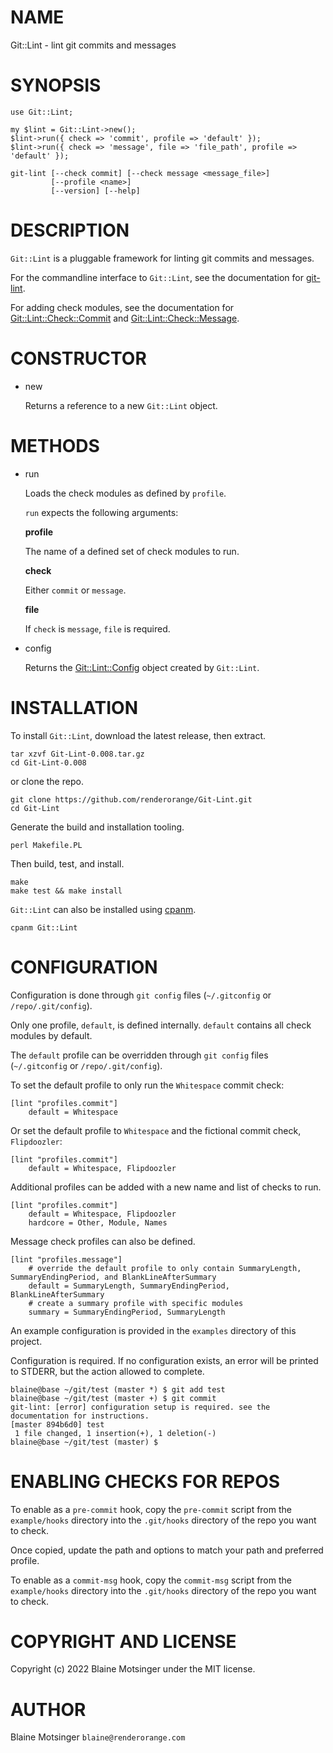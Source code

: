 # NAME

Git::Lint - lint git commits and messages

# SYNOPSIS

    use Git::Lint;

    my $lint = Git::Lint->new();
    $lint->run({ check => 'commit', profile => 'default' });
    $lint->run({ check => 'message', file => 'file_path', profile => 'default' });

    git-lint [--check commit] [--check message <message_file>]
             [--profile <name>]
             [--version] [--help]

# DESCRIPTION

`Git::Lint` is a pluggable framework for linting git commits and messages.

For the commandline interface to `Git::Lint`, see the documentation for [git-lint](https://metacpan.org/pod/git-lint).

For adding check modules, see the documentation for [Git::Lint::Check::Commit](https://metacpan.org/pod/Git%3A%3ALint%3A%3ACheck%3A%3ACommit) and [Git::Lint::Check::Message](https://metacpan.org/pod/Git%3A%3ALint%3A%3ACheck%3A%3AMessage).

# CONSTRUCTOR

- new

    Returns a reference to a new `Git::Lint` object.

# METHODS

- run

    Loads the check modules as defined by `profile`.

    `run` expects the following arguments:

    **profile**

    The name of a defined set of check modules to run.

    **check**

    Either `commit` or `message`.

    **file**

    If `check` is `message`, `file` is required.

- config

    Returns the [Git::Lint::Config](https://metacpan.org/pod/Git%3A%3ALint%3A%3AConfig) object created by `Git::Lint`.

# INSTALLATION

To install `Git::Lint`, download the latest release, then extract.

    tar xzvf Git-Lint-0.008.tar.gz
    cd Git-Lint-0.008

or clone the repo.

    git clone https://github.com/renderorange/Git-Lint.git
    cd Git-Lint

Generate the build and installation tooling.

    perl Makefile.PL

Then build, test, and install.

    make
    make test && make install

`Git::Lint` can also be installed using [cpanm](https://metacpan.org/pod/cpanm).

    cpanm Git::Lint

# CONFIGURATION

Configuration is done through `git config` files (`~/.gitconfig` or `/repo/.git/config`).

Only one profile, `default`, is defined internally. `default` contains all check modules by default.

The `default` profile can be overridden through `git config` files (`~/.gitconfig` or `/repo/.git/config`).

To set the default profile to only run the `Whitespace` commit check:

    [lint "profiles.commit"]
        default = Whitespace

Or set the default profile to `Whitespace` and the fictional commit check, `Flipdoozler`:

    [lint "profiles.commit"]
        default = Whitespace, Flipdoozler

Additional profiles can be added with a new name and list of checks to run.

    [lint "profiles.commit"]
        default = Whitespace, Flipdoozler
        hardcore = Other, Module, Names

Message check profiles can also be defined.

    [lint "profiles.message"]
        # override the default profile to only contain SummaryLength, SummaryEndingPeriod, and BlankLineAfterSummary
        default = SummaryLength, SummaryEndingPeriod, BlankLineAfterSummary
        # create a summary profile with specific modules
        summary = SummaryEndingPeriod, SummaryLength

An example configuration is provided in the `examples` directory of this project.

Configuration is required.  If no configuration exists, an error will be printed to STDERR, but the action allowed to complete.

    blaine@base ~/git/test (master *) $ git add test
    blaine@base ~/git/test (master +) $ git commit
    git-lint: [error] configuration setup is required. see the documentation for instructions.
    [master 894b6d0] test
     1 file changed, 1 insertion(+), 1 deletion(-)
    blaine@base ~/git/test (master) $

# ENABLING CHECKS FOR REPOS

To enable as a `pre-commit` hook, copy the `pre-commit` script from the `example/hooks` directory into the `.git/hooks` directory of the repo you want to check.

Once copied, update the path and options to match your path and preferred profile.

To enable as a `commit-msg` hook, copy the `commit-msg` script from the `example/hooks` directory into the `.git/hooks` directory of the repo you want to check.

# COPYRIGHT AND LICENSE

Copyright (c) 2022 Blaine Motsinger under the MIT license.

# AUTHOR

Blaine Motsinger `blaine@renderorange.com`
